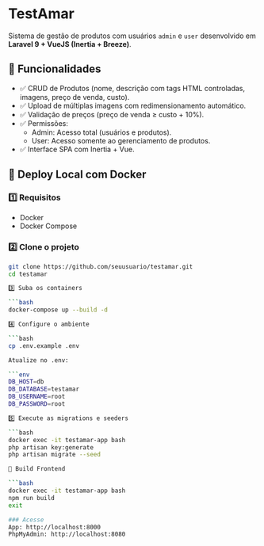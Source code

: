 # TestAmar

Sistema de gestão de produtos com usuários `admin` e `user` desenvolvido em **Laravel 9 + VueJS (Inertia + Breeze)**.

## 🚀 Funcionalidades

- ✅ CRUD de Produtos (nome, descrição com tags HTML controladas, imagens, preço de venda, custo).
- ✅ Upload de múltiplas imagens com redimensionamento automático.
- ✅ Validação de preços (preço de venda ≥ custo + 10%).
- ✅ Permissões: 
  - Admin: Acesso total (usuários e produtos).
  - User: Acesso somente ao gerenciamento de produtos.
- ✅ Interface SPA com Inertia + Vue.

## 🐳 Deploy Local com Docker

### 1️⃣ Requisitos

- Docker
- Docker Compose

### 2️⃣ Clone o projeto

```bash
git clone https://github.com/seuusuario/testamar.git
cd testamar

3️⃣ Suba os containers

```bash
docker-compose up --build -d

4️⃣ Configure o ambiente

```bash
cp .env.example .env

Atualize no .env:

```env
DB_HOST=db
DB_DATABASE=testamar
DB_USERNAME=root
DB_PASSWORD=root

5️⃣ Execute as migrations e seeders

```bash
docker exec -it testamar-app bash
php artisan key:generate
php artisan migrate --seed

🎨 Build Frontend

```bash
docker exec -it testamar-app bash
npm run build
exit

### Acesse
App: http://localhost:8000
PhpMyAdmin: http://localhost:8080

